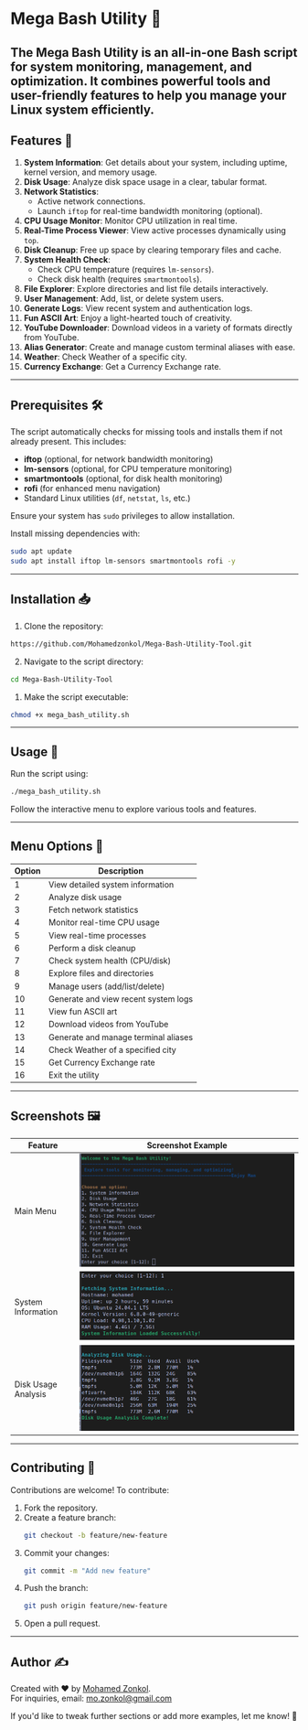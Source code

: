 # Mega Bash Utility 🚀

The **Mega Bash Utility** is an all-in-one Bash script for system monitoring, management, and optimization. It combines powerful tools and user-friendly features to help you manage your Linux system efficiently.
---

## Features 🌟

1. **System Information**: Get details about your system, including uptime, kernel version, and memory usage.
2. **Disk Usage**: Analyze disk space usage in a clear, tabular format.
3. **Network Statistics**:
   - Active network connections.
   - Launch `iftop` for real-time bandwidth monitoring (optional).
4. **CPU Usage Monitor**: Monitor CPU utilization in real time.
5. **Real-Time Process Viewer**: View active processes dynamically using `top`.
6. **Disk Cleanup**: Free up space by clearing temporary files and cache.
7. **System Health Check**:
   - Check CPU temperature (requires `lm-sensors`).
   - Check disk health (requires `smartmontools`).
8. **File Explorer**: Explore directories and list file details interactively.
9. **User Management**: Add, list, or delete system users.
10. **Generate Logs**: View recent system and authentication logs.
11. **Fun ASCII Art**: Enjoy a light-hearted touch of creativity.
12. **YouTube Downloader**: Download videos in a variety of formats directly from YouTube.
13. **Alias Generator**: Create and manage custom terminal aliases with ease.
14. **Weather**: Check Weather of a specific city.
15. **Currency Exchange**: Get a Currency Exchange rate.

---

## Prerequisites 🛠️

The script automatically checks for missing tools and installs them if not already present. This includes:
- **iftop** (optional, for network bandwidth monitoring)
- **lm-sensors** (optional, for CPU temperature monitoring)
- **smartmontools** (optional, for disk health monitoring)
- **rofi** (for enhanced menu navigation)
- Standard Linux utilities (`df`, `netstat`, `ls`, etc.)
  
Ensure your system has `sudo` privileges to allow installation.

Install missing dependencies with:
 
```bash
sudo apt update
sudo apt install iftop lm-sensors smartmontools rofi -y
```

---

## Installation 📥

1. Clone the repository:
 
```bash
https://github.com/Mohamedzonkol/Mega-Bash-Utility-Tool.git
```
2. Navigate to the script directory:
 
```bash
cd Mega-Bash-Utility-Tool
```
1. Make the script executable:
 
```bash
chmod +x mega_bash_utility.sh
```

---

## Usage 📘

Run the script using: 

```bash
./mega_bash_utility.sh
```
Follow the interactive menu to explore various tools and features.

---

## Menu Options 📜

| Option | Description                                |
|--------|--------------------------------------------|
| 1      | View detailed system information           |
| 2      | Analyze disk usage                         |
| 3      | Fetch network statistics                   |
| 4      | Monitor real-time CPU usage                |
| 5      | View real-time processes                   |
| 6      | Perform a disk cleanup                     |
| 7      | Check system health (CPU/disk)             |
| 8      | Explore files and directories              |
| 9      | Manage users (add/list/delete)             |
| 10     | Generate and view recent system logs       |
| 11     | View fun ASCII art                         |
| 12     | Download videos from YouTube               |
| 13     | Generate and manage terminal aliases       |
| 14     | Check Weather of a specified city          |
| 15     | Get Currency Exchange rate                 |
| 16     | Exit the utility                           |

---

## Screenshots 🖼️

| Feature                  | Screenshot Example                                               |
|--------------------------|------------------------------------------------------------------|
| Main Menu                | ![Main Menu](screenshots/main_menu.png)                          |
| System Information       | ![System Information](screenshots/system_information.png)        |
| Disk Usage Analysis      | ![Disk Usage Analysis](screenshots/disk_usage.png)               |

---

## Contributing 🤝

Contributions are welcome! To contribute:

1. Fork the repository.
2. Create a feature branch:
   ```bash
   git checkout -b feature/new-feature
   ```
3. Commit your changes:
   ```bash
   git commit -m "Add new feature"
   ```
4. Push the branch:
   ```bash
   git push origin feature/new-feature
   ```
5. Open a pull request.

---

## Author ✍️  
Created with ❤️ by [Mohamed Zonkol](https://github.com/mohamedzonkol).  
For inquiries, email: mo.zonkol@gmail.com

If you'd like to tweak further sections or add more examples, let me know! 🚀

